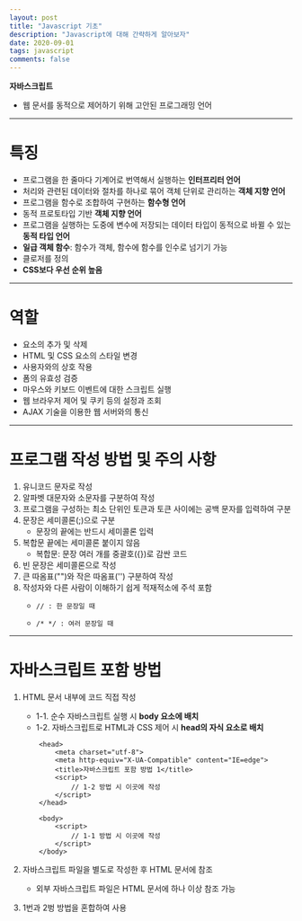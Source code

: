 ```yaml
---
layout: post
title: "Javascript 기초"
description: "Javascript에 대해 간략하게 알아보자"
date: 2020-09-01
tags: javascript
comments: false
---
```



**자바스크립트**
- 웹 문서를 동적으로 제어하기 위해 고안된 프로그래밍 언어


- - -


# 특징
- 프로그램을 한 줄마다 기계어로 번역해서 실행하는 **인터프리터 언어**
- 처리와 관련된 데이터와 절차를 하나로 묶어 객체 단위로 관리하는 **객체 지향 언어**
- 프로그램을 함수로 조합하여 구현하는 **함수형 언어**
- 동적 프로토타입 기반 **객체 지향 언어**
- 프로그램을 실행하는 도중에 변수에 저장되는 데이터 타입이 동적으로 바뀔 수 있는 **동적 타입 언어**
- **일급 객체 함수**: 함수가 객체, 함수에 함수를 인수로 넘기기 가능
- 클로저를 정의
- **CSS보다 우선 순위 높음**


- - -


# 역할
- 요소의 추가 및 삭제
- HTML 및 CSS 요소의 스타일 변경
- 사용자와의 상호 작용
- 폼의 유효성 검증
- 마우스와 키보드 이벤트에 대한 스크립트 실행
- 웹 브라우저 제어 및 쿠키 등의 설정과 조회
- AJAX 기술을 이용한 웹 서버와의 통신


- - -


# 프로그램 작성 방법 및 주의 사항
1. 유니코드 문자로 작성
2. 알파벳 대문자와 소문자를 구분하여 작성
3. 프로그램을 구성하는 최소 단위인 토큰과 토큰 사이에는 공백 문자를 입력하여 구분
4. 문장은 세미콜론(;)으로 구분
	- 문장의 끝에는 반드시 세미콜론 입력
5. 복합문 끝에는 세미콜론 붙이지 않음
	- 복합문: 문장 여러 개를 중괄호({})로 감싼 코드
6. 빈 문장은 세미콜론으로 작성
7. 큰 따옴표("")와 작은 따옴표('') 구분하여 작성
8. 작성자와 다른 사람이 이해하기 쉽게 적재적소에 주석 포함
	- `` // : 한 문장일 때 ``

	- `` /* */ : 여러 문장일 때 ``


- - -


# 자바스크립트 포함 방법
1. HTML 문서 내부에 코드 직접 작성
	- 1-1. 순수 자바스크립트 실행 시 **body 요소에 배치**
	- 1-2. 자바스크립트로 HTML과 CSS 제어 시 **head의 자식 요소로 배치**

    ```
        <head>
            <meta charset="utf-8">
            <meta http-equiv="X-UA-Compatible" content="IE=edge">
            <title>자바스크립트 포함 방법 1</title>
            <script>
                // 1-2 방법 시 이곳에 작성
            </script>
        </head>

        <body>
            <script>
                // 1-1 방법 시 이곳에 작성
            </script>
        </body>
	```

2. 자바스크립트 파일을 별도로 작성한 후 HTML 문서에 참조
	- 외부 자바스크립트 파일은 HTML 문서에 하나 이상 참조 가능
3. 1번과 2벙 방법을 혼합하여 사용
